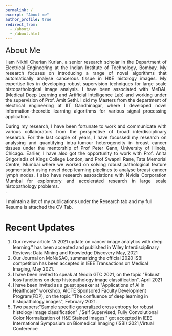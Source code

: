 ```yaml
---
permalink: /
excerpt: "About me"
author_profile: true
redirect_from: 
  - /about/
  - /about.html
---
```

<font size="5">About Me </font> 


<div style='text-align: justify;'>I am Nikhil Cherian Kurian, a senior research scholar in the <a href="https://www.ee.iitb.ac.in" style="text-decoration: none;">Department of Electrical Engineering</a> at the <a href="https://www.iitb.ac.in/" style="text-decoration: none;">Indian Institute of  Technology, Bombay</a>. My research focuses on introducing a range of novel algorithms that automatically analyse cancerous tissue in H&E histology images. My expertise lies in developing robust supervision techniques for large scale histopathological image analysis. I have been associated with MeDAL (Medical Deep Learning and Artificial Intelligence Lab) and working under the supervision of <a href="https://www.ee.iitb.ac.in/~asethi/" style="text-decoration: none;">Prof. Amit Sethi</a>. I did my Masters from the department of electrical engineering at <a href="https://www.iitgn.ac.in/" style="text-decoration: none;">IIT Gandhinagar</a>, where I developed novel information-theoretic learning algorithms for various signal processing application.</div>  
<p>  </p>

<div style='text-align: justify;'>During my research, I have been fortunate to work and communicate with various collaborators from the perspective of broad interdisciplinary research. For the last couple of years, I have focussed my research on analysing and quantifying intra-tumour heterogeneity in breast cancer tissues under the mentorship of <a href="https://pathology.uic.edu/directory/peter-h-gann-mdscd/" style="text-decoration: none;">Prof Peter Gann</a>, University of Illinois, Chicago.  Earlier, I have also got the opportunity to work with <a href="https://www.kcl.ac.uk/people/anita-grigoriadis" style="text-decoration: none;">Prof. Anita Grigoriadis</a> of Kings College London, and <a href="https://actrec.irins.org/profile/171459" style="text-decoration: none;">Prof Swapnil Rane</a>, Tata Memorial Centre, Mumbai where we worked on solving robust pathological feature segmentation using novel deep learning pipelines to analyse breast cancer lymph nodes. I also have research assosciations with <a href="https://www.nvidia.com/en-in/" style="text-decoration: none;"> Nvidia Corporation Mumbai</a> for exploratory and accelerated research in large scale histopathology problems.</div>. 

I maintain a list of my publications under the Research tab and my full Resume is attached the CV Tab.

Recent Updates
======
1. Our reveiw article "A 2021 update on cancer image analytics with deep learning." has been accepted and published in Wiley Interdisciplinary Reviews:
Data Mining and Knowledge Discovery May, 2021 
2. Our Journal on MoNuSAC, summarizing the official 2020 ISBI competition has been accepted in IEEE Transactions on Medical Imaging, May 2021. 
3. I have been invited to speak at Nvidia GTC 2021, on the topic "Robust loss functions on deep histopathology image classification", April 2021
4. I have been invited as a guest speaker at "Applications of AI in Healthcare" workshop, AICTE Sponsored Faculty Development
Program(FDP), on the topic "The confluence of deep learning in histopathology images", February 2021.
5. Two papers:"Sample specific generalized cross entropy for robust histology image classification" ,"Self Supervised, Fully Convolutional Color Normalization of H&E Stained Images." got accepted in IEEE International Symposium on Biomedical Imaging (ISBI) 2021,Virtual Conference
